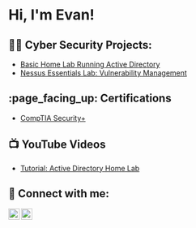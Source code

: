 <h1>Hi, I'm Evan!</h1>

<h2>👨‍💻 Cyber Security Projects:</h2>

- [Basic Home Lab Running Active Directory](https://github.com/emann615/ActiveDirectoryLab)
- [Nessus Essentials Lab: Vulnerability Management](https://github.com/emann615/NessusEssentialsLab)

<h2>:page_facing_up: Certifications</h2>

- [CompTIA Security+](https://www.credly.com/earner/earned/badge/71ea5b42-6317-448a-b486-7b1613a0c5be)

<h2>📺 YouTube Videos</h2>

- [Tutorial: Active Directory Home Lab](https://www.youtube.com/watch?v=_r7OhxCgxOo&t=2s)

<h2> 🤳 Connect with me:</h2>

[<img align="left" alt="JoshMadakor | YouTube" width="22px" src="https://cdn.jsdelivr.net/npm/simple-icons@v3/icons/youtube.svg" />][youtube]
[<img align="left" alt="JoshMadakor | LinkedIn" width="22px" src="https://cdn.jsdelivr.net/npm/simple-icons@v3/icons/linkedin.svg" />][linkedin]

[youtube]: https://www.youtube.com/@EvMann
[linkedin]: https://linkedin.com/in/joshmadakor

<!--
**emann615/emann615** is a ✨ _special_ ✨ repository because its `README.md` (this file) appears on your GitHub profile.

Here are some ideas to get you started:

- 🔭 I’m currently working on ...
- 🌱 I’m currently learning ...
- 👯 I’m looking to collaborate on ...
- 🤔 I’m looking for help with ...
- 💬 Ask me about ...
- 📫 How to reach me: ...
- 😄 Pronouns: ...
- ⚡ Fun fact: ...
-->
